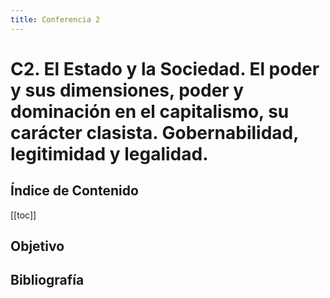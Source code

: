 ```yaml
---
title: Conferencia 2
---
```


# C2. El Estado y la Sociedad. El poder y sus dimensiones, poder y dominación en el capitalismo, su carácter clasista. Gobernabilidad, legitimidad y legalidad.

## Índice de Contenido

[[toc]]

## Objetivo

## Bibliografía
